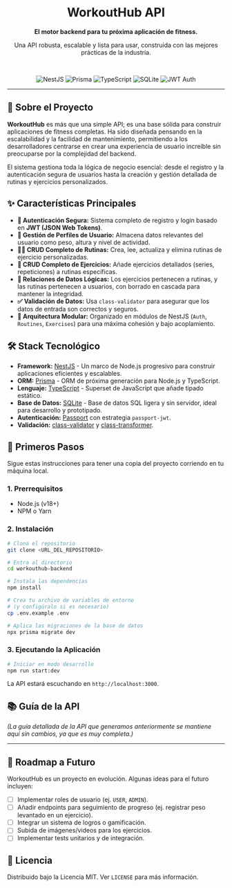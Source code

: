 <div align="center">
  <br />
  <h1>WorkoutHub API</h1>
  <p><strong>El motor backend para tu próxima aplicación de fitness.</strong></p>
  <p>Una API robusta, escalable y lista para usar, construida con las mejores prácticas de la industria.</p>
  <br />

  <!-- Badges -->
  <p>
    <img src="https://img.shields.io/badge/NestJS-E0234E?style=for-the-badge&logo=nestjs&logoColor=white" alt="NestJS" />
    <img src="https://img.shields.io/badge/Prisma-3982CE?style=for-the-badge&logo=prisma&logoColor=white" alt="Prisma" />
    <img src="https://img.shields.io/badge/TypeScript-3178C6?style=for-the-badge&logo=typescript&logoColor=white" alt="TypeScript" />
    <img src="https://img.shields.io/badge/SQLite-07405E?style=for-the-badge&logo=sqlite&logoColor=white" alt="SQLite" />
    <img src="https://img.shields.io/badge/JWT-000000?style=for-the-badge&logo=jsonwebtokens&logoColor=white" alt="JWT Auth" />
  </p>
</div>

---

## 📖 Sobre el Proyecto

**WorkoutHub** es más que una simple API; es una base sólida para construir aplicaciones de fitness completas. Ha sido diseñada pensando en la escalabilidad y la facilidad de mantenimiento, permitiendo a los desarrolladores centrarse en crear una experiencia de usuario increíble sin preocuparse por la complejidad del backend.

El sistema gestiona toda la lógica de negocio esencial: desde el registro y la autenticación segura de usuarios hasta la creación y gestión detallada de rutinas y ejercicios personalizados.

## ✨ Características Principales

- **🔐 Autenticación Segura:** Sistema completo de registro y login basado en **JWT (JSON Web Tokens)**.
- **👤 Gestión de Perfiles de Usuario:** Almacena datos relevantes del usuario como peso, altura y nivel de actividad.
- **🏋️‍♀️ CRUD Completo de Rutinas:** Crea, lee, actualiza y elimina rutinas de ejercicio personalizadas.
- **💪 CRUD Completo de Ejercicios:** Añade ejercicios detallados (series, repeticiones) a rutinas específicas.
- **🔗 Relaciones de Datos Lógicas:** Los ejercicios pertenecen a rutinas, y las rutinas pertenecen a usuarios, con borrado en cascada para mantener la integridad.
- **✅ Validación de Datos:** Usa `class-validator` para asegurar que los datos de entrada son correctos y seguros.
- **🧱 Arquitectura Modular:** Organizado en módulos de NestJS (`Auth`, `Routines`, `Exercises`) para una máxima cohesión y bajo acoplamiento.

## 🛠️ Stack Tecnológico

- **Framework:** [NestJS](https://nestjs.com/) - Un marco de Node.js progresivo para construir aplicaciones eficientes y escalables.
- **ORM:** [Prisma](https://www.prisma.io/) - ORM de próxima generación para Node.js y TypeScript.
- **Lenguaje:** [TypeScript](https://www.typescriptlang.org/) - Superset de JavaScript que añade tipado estático.
- **Base de Datos:** [SQLite](https://www.sqlite.org/index.html) - Base de datos SQL ligera y sin servidor, ideal para desarrollo y prototipado.
- **Autenticación:** [Passport](http://www.passportjs.org/) con estrategia `passport-jwt`.
- **Validación:** [class-validator](https://github.com/typestack/class-validator) y [class-transformer](https://github.com/typestack/class-transformer).

## 🚀 Primeros Pasos

Sigue estas instrucciones para tener una copia del proyecto corriendo en tu máquina local.

### 1. Prerrequisitos

- Node.js (v18+)
- NPM o Yarn

### 2. Instalación

```bash
# Clona el repositorio
git clone <URL_DEL_REPOSITORIO>

# Entra al directorio
cd workouthub-backend

# Instala las dependencias
npm install

# Crea tu archivo de variables de entorno
# (y configúralo si es necesario)
cp .env.example .env

# Aplica las migraciones de la base de datos
npx prisma migrate dev
```

### 3. Ejecutando la Aplicación

```bash
# Iniciar en modo desarrollo
npm run start:dev
```

La API estará escuchando en `http://localhost:3000`.

## 📚 Guía de la API

_(La guía detallada de la API que generamos anteriormente se mantiene aquí sin cambios, ya que es muy completa.)_

---

## 🔮 Roadmap a Futuro

WorkoutHub es un proyecto en evolución. Algunas ideas para el futuro incluyen:

- [ ] Implementar roles de usuario (ej. `USER`, `ADMIN`).
- [ ] Añadir endpoints para seguimiento de progreso (ej. registrar peso levantado en un ejercicio).
- [ ] Integrar un sistema de logros o gamificación.
- [ ] Subida de imágenes/videos para los ejercicios.
- [ ] Implementar tests unitarios y de integración.

## 📜 Licencia

Distribuido bajo la Licencia MIT. Ver `LICENSE` para más información.
